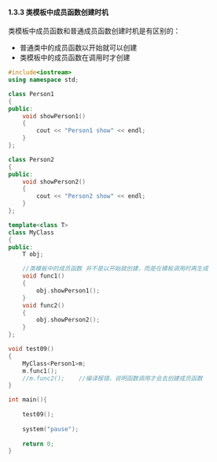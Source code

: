 #### 1.3.3 类模板中成员函数创建时机

类模板中成员函数和普通成员函数创建时机是有区别的：

- 普通类中的成员函数以开始就可以创建
- 类模板中的成员函数在调用时才创建

```c++
#include<iostream>
using namespace std;

class Person1
{
public:
	void showPerson1()
	{
		cout << "Person1 show" << endl;
	}
};

class Person2
{
public:
	void showPerson2()
	{
		cout << "Person2 show" << endl;
	}
};

template<class T>
class MyClass
{
public:
	T obj;

	//类模板中的成员函数 并不是以开始就创建，而是在模板调用时再生成
	void func1()
	{
		obj.showPerson1();
	}
	void func2()
	{
		obj.showPerson2();
	}
};

void test09()
{
	MyClass<Person1>m;
	m.func1();
	//m.func2();	//编译报错，说明函数调用才会去创建成员函数
}

int main(){
	
	test09();
	
	system("pause");
	
	return 0;
}
```

